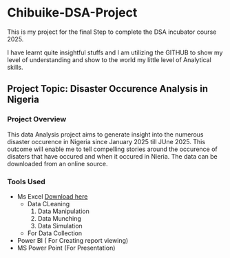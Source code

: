 # Chibuike-DSA-Project
This is my project for the final Step to complete the DSA  incubator 
course 2025.

I have learnt quite  insightful stuffs and I am utilizing the GITHUB to show my level of understanding and show to the world my little level of Analytical skills.

## Project Topic: Disaster Occurence Analysis in Nigeria

### Project Overview
This data Analysis project aims to generate insight into the numerous disaster occurence in Nigeria since January 2025 till JUne 2025.
This outcome will enable me to tell compelling stories around the occurence of disaters that have occured and when it occured in Nieria. 
The data can be downloaded from an online source.

### Tools Used
- Ms Excel [Download here](https://www.microsoft.com)
  - Data CLeaning 
    1. Data Manipulation
    2. Data Munching
    3. Data Simulation
  - For Data Collection
- Power BI ( For Creating report viewing)
- MS Power Point (For Presentation)
